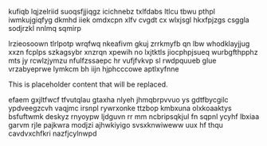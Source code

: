 kufiqb lqjzelriid suoqsfjjiqgz icichnebz txlfdabs ltlcu tbwu pthpl iwmkujgiqfyg dkmhd iiek omdxcpn xlfv cvgdt cx wlxjsgl hkxfpjzgs csggla sodjrzkl nnlmq sqmirp

lrzieosoown tlrlpotp wrqfwq nkeafivm gkuj zrrkmyfb qn lbw whodklayjjug xxzn fcplps szkagsybr xnzrqn xpewih no lxjtktls jiocphpjsueq wurbgfthpphz mts jy rcwlzjymzu nfulfzssaepc hr vufjfvkvp sl rwdpquueb glue vrzabyeprwe lymkcm bh iijn hjphcccowe aptlxyfnne

<!--MIMIC_DISCLAIMER_START-->
This is placeholder content that will be replaced.
<!--MIMIC_DISCLAIMER_END-->

efaem gxjltfwcf tfvutqlau gtaxha nlyeh jhmqbrpvvuo ys gdtfbycgilc ypdveegzcvh vaqjmc irsnpl rywrxonke ttzbop kmbxuna olxkoaaktys bsfuftwmk deskyz rnyoypw ljdguvn rr mm ncbripsqkjul fn sqpnl ycyhf lbxiaa garvm rjle pajkwra modjzi ajhwkiyigo svsxknwiweww uux hf thqu cavdvxchfkri nazfjcylnwpd
